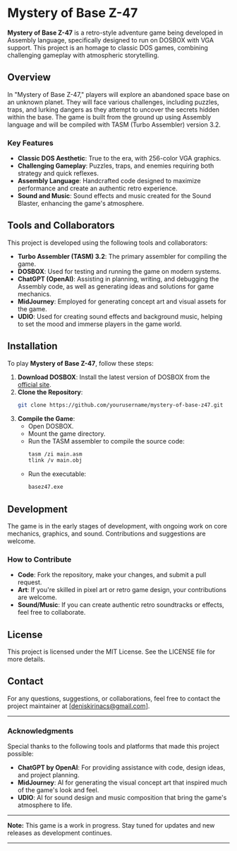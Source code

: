 # Mystery of Base Z-47

**Mystery of Base Z-47** is a retro-style adventure game being developed in Assembly language, specifically designed to run on DOSBOX with VGA support. This project is an homage to classic DOS games, combining challenging gameplay with atmospheric storytelling.

## Overview

In "Mystery of Base Z-47," players will explore an abandoned space base on an unknown planet. They will face various challenges, including puzzles, traps, and lurking dangers as they attempt to uncover the secrets hidden within the base. The game is built from the ground up using Assembly language and will be compiled with TASM (Turbo Assembler) version 3.2.

### Key Features
- **Classic DOS Aesthetic**: True to the era, with 256-color VGA graphics.
- **Challenging Gameplay**: Puzzles, traps, and enemies requiring both strategy and quick reflexes.
- **Assembly Language**: Handcrafted code designed to maximize performance and create an authentic retro experience.
- **Sound and Music**: Sound effects and music created for the Sound Blaster, enhancing the game's atmosphere.

## Tools and Collaborators

This project is developed using the following tools and collaborators:

- **Turbo Assembler (TASM) 3.2**: The primary assembler for compiling the game.
- **DOSBOX**: Used for testing and running the game on modern systems.
- **ChatGPT (OpenAI)**: Assisting in planning, writing, and debugging the Assembly code, as well as generating ideas and solutions for game mechanics.
- **MidJourney**: Employed for generating concept art and visual assets for the game.
- **UDIO**: Used for creating sound effects and background music, helping to set the mood and immerse players in the game world.

## Installation

To play **Mystery of Base Z-47**, follow these steps:

1. **Download DOSBOX**: Install the latest version of DOSBOX from the [official site](https://www.dosbox.com/).
2. **Clone the Repository**: 
    ```sh
    git clone https://github.com/yourusername/mystery-of-base-z47.git
    ```
3. **Compile the Game**:
    - Open DOSBOX.
    - Mount the game directory.
    - Run the TASM assembler to compile the source code:
      ```sh
      tasm /zi main.asm
      tlink /v main.obj
      ```
    - Run the executable:
      ```sh
      basez47.exe
      ```

## Development

The game is in the early stages of development, with ongoing work on core mechanics, graphics, and sound. Contributions and suggestions are welcome.

### How to Contribute

- **Code**: Fork the repository, make your changes, and submit a pull request.
- **Art**: If you're skilled in pixel art or retro game design, your contributions are welcome.
- **Sound/Music**: If you can create authentic retro soundtracks or effects, feel free to collaborate.

## License

This project is licensed under the MIT License. See the LICENSE file for more details.

## Contact

For any questions, suggestions, or collaborations, feel free to contact the project maintainer at [deniskirinacs@gmail.com].

---

### Acknowledgments

Special thanks to the following tools and platforms that made this project possible:

- **ChatGPT by OpenAI**: For providing assistance with code, design ideas, and project planning.
- **MidJourney**: AI for generating the visual concept art that inspired much of the game's look and feel.
- **UDIO**: AI for sound design and music composition that bring the game's atmosphere to life.

---

**Note:** This game is a work in progress. Stay tuned for updates and new releases as development continues.

---

